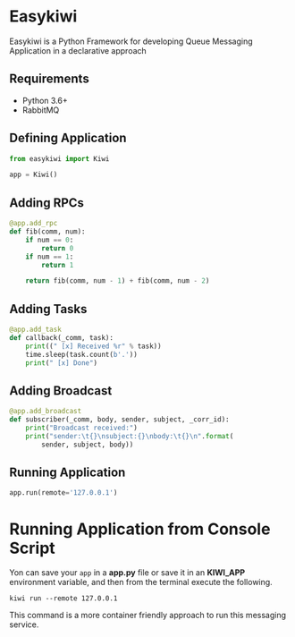 # Easykiwi

Easykiwi is a Python Framework for developing Queue Messaging Application in a declarative approach

## Requirements

- Python 3.6+
- RabbitMQ

## Defining Application

```python
from easykiwi import Kiwi

app = Kiwi()
```

## Adding RPCs

```python
@app.add_rpc
def fib(comm, num):
    if num == 0:
        return 0
    if num == 1:
        return 1

    return fib(comm, num - 1) + fib(comm, num - 2)

```

## Adding Tasks

```python
@app.add_task
def callback(_comm, task):
    print((" [x] Received %r" % task))
    time.sleep(task.count(b'.'))
    print(" [x] Done")
```

## Adding Broadcast

```python
@app.add_broadcast
def subscriber(_comm, body, sender, subject, _corr_id):
    print("Broadcast received:")
    print("sender:\t{}\nsubject:{}\nbody:\t{}\n".format(
        sender, subject, body))
```

## Running Application

```python
app.run(remote='127.0.0.1')
```

# Running Application from Console Script

Yon can save your `app` in a **app.py** file or save it in an **KIWI_APP** environment variable, and then from the terminal execute the following.

```
kiwi run --remote 127.0.0.1
```

This command is a more container friendly approach to run this messaging service.

